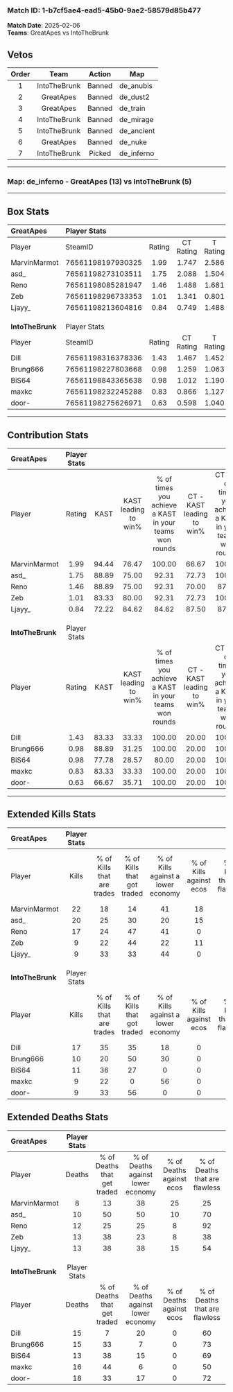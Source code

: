 ### Match ID: 1-b7cf5ae4-ead5-45b0-9ae2-58579d85b477  
**Match Date**: 2025-02-06  
**Teams**: GreatApes vs IntoTheBrunk  

## Vetos  

| Order | Team | Action | Map |
| :---: | :--: | :----: | --- |
| 1 | IntoTheBrunk | Banned | de_anubis |
| 2 | GreatApes | Banned | de_dust2 |
| 3 | GreatApes | Banned | de_train |
| 4 | IntoTheBrunk | Banned | de_mirage |
| 5 | IntoTheBrunk | Banned | de_ancient |
| 6 | GreatApes | Banned | de_nuke |
| 7 | IntoTheBrunk | Picked | de_inferno |

---  

### **Map**: de_inferno - GreatApes (13) vs IntoTheBrunk (5)  
---  

## Box Stats  

| **GreatApes**    | Player Stats      |        |           |          |       |       |       |         |        |      |     |
| :- | :- | :-: | :-: | :-: | :-: | :-: | :-: | :-: | :-: | :-: | :-: |
| Player           | SteamID           | Rating | CT Rating | T Rating | KAST  |  ADR  | Kills | Assists | Deaths | K/D  | HS% |
| MarvinMarmot     | 76561198197930325 |  1.99  |   1.747   |  2.586   | 94.44 | 123.2 |  22   |    5    |   8    | 2.75 | 54  |
| asd_             | 76561198273103511 |  1.75  |   2.088   |  1.504   | 88.89 | 109.1 |  20   |    4    |   10   | 2.00 | 50  |
| Reno             | 76561198085281947 |  1.46  |   1.488   |  1.681   | 88.89 | 84.0  |  17   |    4    |   12   | 1.42 | 64  |
| Zeb              | 76561198296733353 |  1.01  |   1.341   |  0.801   | 83.33 | 80.3  |   9   |    7    |   13   | 0.69 | 33  |
| Ljayy_           | 76561198213604816 |  0.84  |   0.749   |  1.488   | 72.22 | 58.1  |   9   |    4    |   13   | 0.69 | 55  |
|                  |                   |        |           |          |       |       |       |         |        |      |     |
|                  |                   |        |           |          |       |       |       |         |        |      |     |
|                  |                   |        |           |          |       |       |       |         |        |      |     |
| **IntoTheBrunk** | Player Stats      |        |           |          |       |       |       |         |        |      |     |
| Player           | SteamID           | Rating | CT Rating | T Rating | KAST  |  ADR  | Kills | Assists | Deaths | K/D  | HS% |
| Dill             | 76561198316378336 |  1.43  |   1.467   |  1.452   | 83.33 | 113.6 |  17   |    4    |   15   | 1.13 | 35  |
| Brung666         | 76561198227803668 |  0.98  |   1.259   |  1.063   | 88.89 | 66.1  |  10   |    4    |   15   | 0.67 | 50  |
| BiS64            | 76561198843365638 |  0.98  |   1.012   |  1.190   | 77.78 | 63.1  |  11   |    1    |   13   | 0.85 | 45  |
| maxkc            | 76561198232245288 |  0.83  |   0.866   |  1.127   | 83.33 | 55.2  |   9   |    5    |   16   | 0.56 | 44  |
| door-            | 76561198275626971 |  0.63  |   0.598   |  1.040   | 66.67 | 53.2  |   9   |    3    |   18   | 0.50 | 33  |
---  

## Contribution Stats  

| **GreatApes**    | Player Stats |       |                      |                                                        |                           |                                                             |                          |                                                            |
| :- | :-: | :-: | :-: | :-: | :-: | :-: | :-: | :-: |
| Player           |    Rating    | KAST  | KAST leading to win% | % of times you achieve a KAST in your teams won rounds | CT - KAST leading to win% | CT - % of times you achieve a KAST in your teams won rounds | T - KAST leading to win% | T - % of times you achieve a KAST in your teams won rounds |
| MarvinMarmot     |     1.99     | 94.44 |        76.47         |                         100.00                         |           66.67           |                           100.00                            |          100.00          |                           100.00                           |
| asd_             |     1.75     | 88.89 |        75.00         |                         92.31                          |           72.73           |                           100.00                            |          80.00           |                           80.00                            |
| Reno             |     1.46     | 88.89 |        75.00         |                         92.31                          |           70.00           |                            87.50                            |          83.33           |                           100.00                           |
| Zeb              |     1.01     | 83.33 |        80.00         |                         92.31                          |           72.73           |                           100.00                            |          100.00          |                           80.00                            |
| Ljayy_           |     0.84     | 72.22 |        84.62         |                         84.62                          |           87.50           |                            87.50                            |          80.00           |                           80.00                            |
|                  |              |       |                      |                                                        |                           |                                                             |                          |                                                            |
|                  |              |       |                      |                                                        |                           |                                                             |                          |                                                            |
|                  |              |       |                      |                                                        |                           |                                                             |                          |                                                            |
| **IntoTheBrunk** | Player Stats |       |                      |                                                        |                           |                                                             |                          |                                                            |
| Player           |    Rating    | KAST  | KAST leading to win% | % of times you achieve a KAST in your teams won rounds | CT - KAST leading to win% | CT - % of times you achieve a KAST in your teams won rounds | T - KAST leading to win% | T - % of times you achieve a KAST in your teams won rounds |
| Dill             |     1.43     | 83.33 |        33.33         |                         100.00                         |           20.00           |                           100.00                            |          40.00           |                           100.00                           |
| Brung666         |     0.98     | 88.89 |        31.25         |                         100.00                         |           20.00           |                           100.00                            |          36.36           |                           100.00                           |
| BiS64            |     0.98     | 77.78 |        28.57         |                         80.00                          |           20.00           |                           100.00                            |          33.33           |                           75.00                            |
| maxkc            |     0.83     | 83.33 |        33.33         |                         100.00                         |           20.00           |                           100.00                            |          40.00           |                           100.00                           |
| door-            |     0.63     | 66.67 |        35.71         |                         100.00                         |           20.00           |                           100.00                            |          44.44           |                           100.00                           |
---  

## Extended Kills Stats  

| **GreatApes**    | Player Stats |                            |                            |                                    |                         |                              |                                 |                                       |                    |           |
| :- | :-: | :-: | :-: | :-: | :-: | :-: | :-: | :-: | :-: | :-: |
| Player           |    Kills     | % of Kills that are trades | % of Kills that got traded | % of Kills against a lower economy | % of Kills against ecos | % of Kills that are flawless | % of Kills that are close duels | % of Kills that are assisted by flash | Pistol Round Kills | AWP Kills |
| MarvinMarmot     |      22      |             18             |             14             |                 41                 |           18            |              68              |                0                |                   0                   |         5          |     3     |
| asd_             |      20      |             25             |             30             |                 20                 |           15            |              70              |                0                |                   0                   |         0          |     3     |
| Reno             |      17      |             24             |             47             |                 41                 |            0            |              47              |                6                |                   0                   |         0          |     2     |
| Zeb              |      9       |             22             |             44             |                 22                 |           11            |              56              |                0                |                   0                   |         0          |     1     |
| Ljayy_           |      9       |             33             |             33             |                 44                 |            0            |              89              |                0                |                  22                   |         0          |     1     |
|                  |              |                            |                            |                                    |                         |                              |                                 |                                       |                    |           |
|                  |              |                            |                            |                                    |                         |                              |                                 |                                       |                    |           |
|                  |              |                            |                            |                                    |                         |                              |                                 |                                       |                    |           |
| **IntoTheBrunk** | Player Stats |                            |                            |                                    |                         |                              |                                 |                                       |                    |           |
| Player           |    Kills     | % of Kills that are trades | % of Kills that got traded | % of Kills against a lower economy | % of Kills against ecos | % of Kills that are flawless | % of Kills that are close duels | % of Kills that are assisted by flash | Pistol Round Kills | AWP Kills |
| Dill             |      17      |             35             |             35             |                 18                 |            0            |              76              |               12                |                   0                   |         0          |     4     |
| Brung666         |      10      |             20             |             50             |                 30                 |            0            |              60              |               10                |                   0                   |         0          |     0     |
| BiS64            |      11      |             36             |             27             |                 0                  |            0            |              45              |               18                |                   9                   |         0          |     1     |
| maxkc            |      9       |             22             |             0              |                 56                 |            0            |              44              |                0                |                   0                   |         0          |     1     |
| door-            |      9       |             33             |             56             |                 0                  |            0            |              44              |               11                |                   0                   |         0          |     1     |
## Extended Deaths Stats  

| **GreatApes**    | Player Stats |                             |                                   |                          |                               |                            |                           |               |
| :- | :-: | :-: | :-: | :-: | :-: | :-: | :-: | :-: |
| Player           |    Deaths    | % of Deaths that get traded | % of Deaths against lower economy | % of Deaths against ecos | % of Deaths that are flawless | % of Deaths that are close | % of Deaths while blinded | Deaths to AWP |
| MarvinMarmot     |      8       |             13              |                38                 |            25            |              25               |             25             |             0             |       0       |
| asd_             |      10      |             50              |                50                 |            10            |              70               |             20             |             0             |       0       |
| Reno             |      12      |             25              |                25                 |            8             |              92               |             0              |             0             |       0       |
| Zeb              |      13      |             38              |                23                 |            8             |              38               |             15             |             8             |       0       |
| Ljayy_           |      13      |             38              |                38                 |            15            |              54               |             0              |             0             |       0       |
|                  |              |                             |                                   |                          |                               |                            |                           |               |
|                  |              |                             |                                   |                          |                               |                            |                           |               |
|                  |              |                             |                                   |                          |                               |                            |                           |               |
| **IntoTheBrunk** | Player Stats |                             |                                   |                          |                               |                            |                           |               |
| Player           |    Deaths    | % of Deaths that get traded | % of Deaths against lower economy | % of Deaths against ecos | % of Deaths that are flawless | % of Deaths that are close | % of Deaths while blinded | Deaths to AWP |
| Dill             |      15      |              7              |                20                 |            0             |              60               |             7              |             0             |       2       |
| Brung666         |      15      |             33              |                 7                 |            0             |              73               |             0              |             7             |       0       |
| BiS64            |      13      |             38              |                15                 |            0             |              69               |             0              |             0             |       0       |
| maxkc            |      16      |             44              |                 6                 |            0             |              50               |             0              |             6             |       2       |
| door-            |      18      |             33              |                17                 |            0             |              72               |             0              |             0             |       1       |
